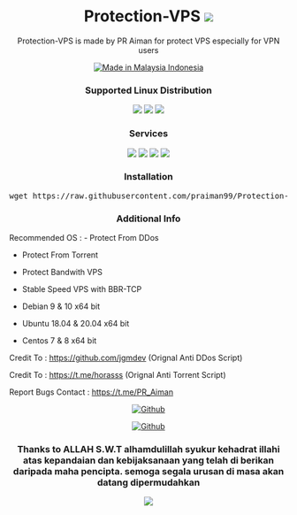 <h1 align="center"> Protection-VPS <img src="https://img.shields.io/badge/Version-2.0-blue.svg"></h1>

<p align="center">Protection-VPS is made by PR Aiman for protect VPS especially for VPN users</p>
<p align="center">
<a href="https://t.me/PR_Aiman"><img title="Made in Malaysia Indonesia" src="https://img.shields.io/badge/MADE%20IN-MALAYSIA & INDONESIA-SCRIPT?colorA=%23ff0000&colorB=%23ffffff&colorC=%23ff0000&style=for-the-badge"></a>
</p>
<h3 align="center">Supported Linux Distribution</h3>
<p align="center">
  <a><img src="https://img.shields.io/badge/Support-Debian-red.svg"></a>
  <a><img src="https://img.shields.io/badge/Support-Ubuntu-orange.svg"></a>
  <a><img src="https://img.shields.io/badge/Support-Centos-purple.svg"></a>
  
</p>
<h3 align="center">Services</h3>
<p align="center">
  <a><img src="https://img.shields.io/badge/Service-Anti--DDos-success.svg"></a>
  <a><img src="https://img.shields.io/badge/Service-Anti--torrent-success.svg"></a>
  <a><img src="https://img.shields.io/badge/Service-BBR--TCP-success.svg"></a>
  <a><img src="https://img.shields.io/badge/Service-Limit--Speed--Bandwith-success.svg"></a>
 </p>
  </h3>
<h3 align="center">Installation</h3>

<p align="center">
<pre align="center">wget https://raw.githubusercontent.com/praiman99/Protection-VPS/beginner/Protection-VPS.sh && chmod +x Protection-VPS.sh && ./Protection-VPS.sh
</pre></p>

<h3 align="center">Additional Info</h3>
Recommended OS :
- Protect From DDos

- Protect From Torrent

- Protect Bandwith VPS

- Stable Speed VPS with BBR-TCP

 - Debian 9 & 10 x64 bit

- Ubuntu 18.04 & 20.04 x64 bit

- Centos 7 & 8 x64 bit

Credit To : https://github.com/jgmdev (Orignal Anti DDos Script)

Credit To : https://t.me/horasss (Orignal Anti Torrent Script)

Report Bugs Contact : https://t.me/PR_Aiman
  
<p align="center">
<a href="https://github.com/praiman99"><img title="Github" src="https://img.shields.io/badge/PR Aiman-brightgreen?style=for-the-badge&logo=github"></a>
  <p align="center">
<a href="https://t.me/PR_Aiman"><img title="Github" src="https://img.shields.io/badge/Telegram-2CA5E0?style=for-the-badge&logo=telegram&logoColor=white"></a>

<h3 align="center">Thanks to ALLAH S.W.T alhamdulillah syukur kehadrat illahi atas kepandaian dan kebijaksanaan yang telah di berikan daripada maha pencipta. semoga segala urusan di masa akan datang dipermudahkan</h3>

<p align="center">
  <a><img src="https://img.shields.io/badge/Copyright%20©-PR%20Aiman%20Protection--VPS%202021.%20All%20rights%20reserved...-blueviolet.svg" style="max-width:200%;">
    </p>
   </p>
